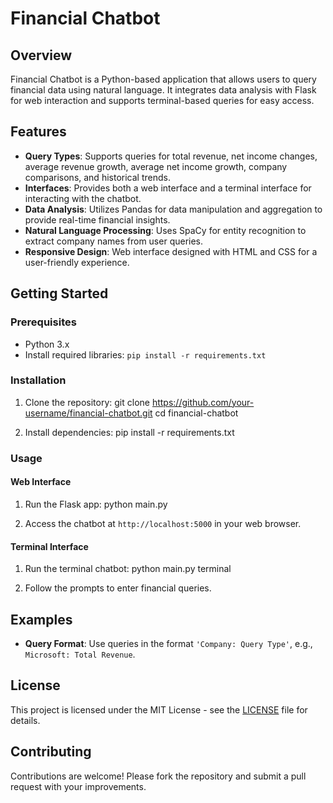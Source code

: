 # Financial Chatbot

## Overview

Financial Chatbot is a Python-based application that allows users to query financial data using natural language. It integrates data analysis with Flask for web interaction and supports terminal-based queries for easy access.

## Features

- **Query Types**: Supports queries for total revenue, net income changes, average revenue growth, average net income growth, company comparisons, and historical trends.
- **Interfaces**: Provides both a web interface and a terminal interface for interacting with the chatbot.
- **Data Analysis**: Utilizes Pandas for data manipulation and aggregation to provide real-time financial insights.
- **Natural Language Processing**: Uses SpaCy for entity recognition to extract company names from user queries.
- **Responsive Design**: Web interface designed with HTML and CSS for a user-friendly experience.

## Getting Started

### Prerequisites

- Python 3.x
- Install required libraries: `pip install -r requirements.txt`

### Installation

1. Clone the repository:
git clone https://github.com/your-username/financial-chatbot.git
cd financial-chatbot

2. Install dependencies:
pip install -r requirements.txt

### Usage

#### Web Interface

1. Run the Flask app:
python main.py

3. Access the chatbot at `http://localhost:5000` in your web browser.

#### Terminal Interface

1. Run the terminal chatbot:
python main.py terminal

2. Follow the prompts to enter financial queries.

## Examples

- **Query Format**: Use queries in the format `'Company: Query Type'`, e.g., `Microsoft: Total Revenue`.

## License

This project is licensed under the MIT License - see the [LICENSE](LICENSE) file for details.

## Contributing

Contributions are welcome! Please fork the repository and submit a pull request with your improvements.




